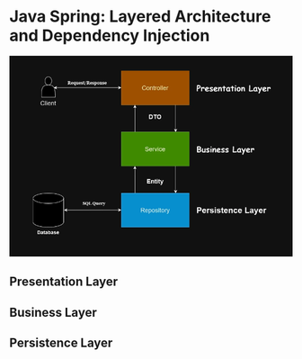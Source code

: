 # Java Spring: Layered Architecture and Dependency Injection
![spring-layered-architecture.webp](public/spring-layered-architecture.webp)

## Presentation Layer



## Business Layer



## Persistence Layer

